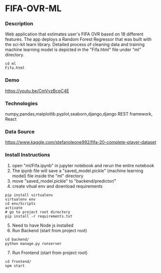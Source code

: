 # FIFA-OVR-ML 

### Description
Web application that estimates user's FIFA OVR based on 18 different features.
The app deploys a Random Forest Regressor that was built with the sci-kit learn library.
Detailed process of cleaning data and training machine learning model is depicted in the "Fifa.html" file
under "ml" directory.

```
cd ml
Fifa.html
```
### Demo
https://youtu.be/CmVvzBcpC4E

### Technologies
numpy,pandas,matplotlib.pyplot,seaborn,django,django REST framework, React

### Data Source
https://www.kaggle.com/stefanoleone992/fifa-20-complete-player-dataset

### Install Instructions
1. open "ml/Fifa.ipynb" in jupyter notebook and rerun the entire notebook
2. The ipynb file will save a "saved_model.pickle" (machine learning model) file inside the "ml" directory
3. move "saved_model.pickle" to "backend/predictor/"
4. create vitual env and download requirements
```
pip install virtualenv
virtualenv env
cd env/Scripts
activate
# go to project root directory
pip install -r requirements.txt
```
5. Need to have Node js installed
6. Run Backend (start from project root)
```
cd backend/
python manage.py runserver
```
7. Run Frontend (start from project root)
```
cd frontend/
npm start
```
